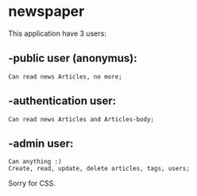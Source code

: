 # newspaper

This application have 3 users:
  ## -public user (anonymus):
    Can read news Articles, no more;
  ## -authentication user:
    Can read news Articles and Articles-body;
  ## -admin user:
    Can anything :)
    Create, read, update, delete articles, tags, users;
  
  Sorry for CSS.
